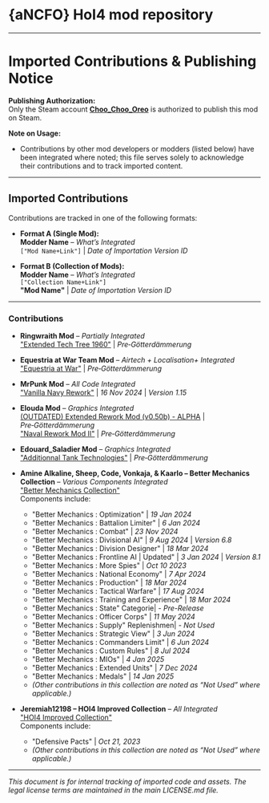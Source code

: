 # {aNCFO} HoI4 mod repository

---

# Imported Contributions & Publishing Notice

**Publishing Authorization:**  
Only the Steam account **[Choo_Choo_Oreo](https://steamcommunity.com/id/Choo_Choo_Oreo)** is authorized to publish this mod on Steam.

**Note on Usage:**  
- Contributions by other mod developers or modders (listed below) have been integrated where noted; this file serves solely to acknowledge their contributions and to track imported content.

---

## Imported Contributions

Contributions are tracked in one of the following formats:

- **Format A (Single Mod):**  
  **Modder Name** – *What’s Integrated*  
  `["Mod Name+Link"]` | *Date of Importation* *Version ID*

- **Format B (Collection of Mods):**  
  **Modder Name** – *What’s Integrated*  
  `["Collection Name+Link"]`  
  **"Mod Name"** | *Date of Importation* *Version ID*

---

### Contributions

- **Ringwraith Mod** – *Partially Integrated*  
  ["Extended Tech Tree 1960"](https://steamcommunity.com/sharedfiles/filedetails/?id=1778255798) | *Pre‑Götterdämmerung*  

- **Equestria at War Team Mod** – *Airtech + Localisation+ Integrated*  
  ["Equestria at War"](https://steamcommunity.com/sharedfiles/filedetails/?id=1826643372) | *Pre‑Götterdämmerung*  

- **MrPunk Mod** – *All Code Integrated*  
  ["Vanilla Navy Rework"](https://steamcommunity.com/sharedfiles/filedetails/?id=2993766165) | *16 Nov 2024* | *Version 1.15*

- **Elouda Mod** – *Graphics Integrated*  
  [(OUTDATED) Extended Rework Mod (v0.50b) - ALPHA](https://steamcommunity.com/sharedfiles/filedetails/?id=714919100) | *Pre‑Götterdämmerung*  
  ["Naval Rework Mod II"](https://steamcommunity.com/sharedfiles/filedetails/?id=1687056790) | *Pre‑Götterdämmerung*

- **Edouard_Saladier Mod** – *Graphics Integrated*  
  ["Additionnal Tank Technologies"](https://steamcommunity.com/sharedfiles/filedetails/?id=1866759372) | *Pre‑Götterdämmerung*

- **Amine Alkaline, Sheep, Code, Vonkaja, & Kaarlo – Better Mechanics Collection** – *Various Components Integrated*  
  ["Better Mechanics Collection"](https://steamcommunity.com/workshop/filedetails/?id=2994645469)  
  Components include:  
  - "Better Mechanics : Optimization" | *19 Jan 2024*
  - "Better Mechanics : Battalion Limiter" | *6 Jan 2024*
  - "Better Mechanics : Combat" | *23 Nov 2024*
  - "Better Mechanics : Divisional AI" | *9 Aug 2024* | *Version 6.8*
  - "Better Mechanics : Division Designer" | *18 Mar 2024*
  - "Better Mechanics : Frontline AI | Updated" | *3 Jan 2024* | *Version 8.1*
  - "Better Mechanics : More Spies" | *Oct 10 2023*
  - "Better Mechanics : National Economy" | *7 Apr 2024*
  - "Better Mechanics : Production" | *18 Mar 2024*
  - "Better Mechanics : Tactical Warfare" | *17 Aug 2024*
  - "Better Mechanics : Training and Experience" | *18 Mar 2024*
  - "Better Mechanics : State" Categorie| - *Pre-Release*
  - "Better Mechanics : Officer Corps" | *11 May 2024*
  - "Better Mechanics : Supply" Replenishmen| - *Not Used*
  - "Better Mechanics : Strategic View" | *3 Jun 2024*
  - "Better Mechanics : Commanders Limit" | *6 Jun 2024*
  - "Better Mechanics : Custom Rules" | *8 Jul 2024*
  - "Better Mechanics : MIOs" | *4 Jan 2025*
  - "Better Mechanics : Extended Units" | *7 Dec 2024*
  - "Better Mechanics : Medals" | *14 Jan 2025*
  - *(Other contributions in this collection are noted as “Not Used” where applicable.)*

- **Jeremiah12198 – HOI4 Improved Collection** – *All Integrated*  
  ["HOI4 Improved Collection"](https://steamcommunity.com/workshop/filedetails/?id=3259297019)  
  Components include:  
  - "Defensive Pacts" | *Oct 21, 2023*  
  - *(Other contributions in this collection are noted as “Not Used” where applicable.)*

---

*This document is for internal tracking of imported code and assets. The legal license terms are maintained in the main LICENSE.md file.*